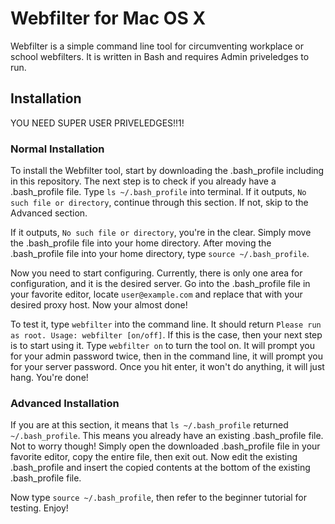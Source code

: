 # Webfilter for Mac OS X

Webfilter is a simple command line tool for circumventing workplace or school webfilters. It is written in Bash and requires Admin priveledges to run.

## Installation

YOU NEED SUPER USER PRIVELEDGES!!1!

### Normal Installation

To install the Webfilter tool, start by downloading the .bash_profile including in this repository. The next step is to check if you already have a .bash_profile file. Type `ls ~/.bash_profile` into terminal. If it outputs, `No such file or directory`, continue through this section. If not, skip to the Advanced section.

If it outputs, `No such file or directory`, you're in the clear. Simply move the .bash_profile file into your home directory. After moving the .bash_profile file into your home directory, type `source ~/.bash_profile`.

Now you need to start configuring. Currently, there is only one area for configuration, and it is the desired server. Go into the .bash_profile file in your favorite editor, locate `user@example.com` and replace that with your desired proxy host. Now your almost done!

To test it, type `webfilter` into the command line. It should return `Please run as root. Usage: webfilter [on/off]`. If this is the case, then your next step is to start using it. Type `webfilter on` to turn the tool on. It will prompt you for your admin password twice, then in the command line, it will prompt you for your server password. Once you hit enter, it won't do anything, it will just hang. You're done! 

### Advanced Installation

If you are at this section, it means that `ls ~/.bash_profile` returned `~/.bash_profile`. This means you already have an existing .bash_profile file. Not to worry though! Simply open the downloaded .bash_profile file in your favorite editor, copy the entire file, then exit out. Now edit the existing .bash_profile and insert the copied contents at the bottom of the existing .bash_profile file. 

Now type `source ~/.bash_profile`, then refer to the beginner tutorial for testing. Enjoy!




